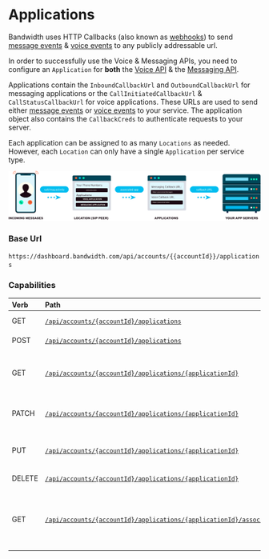 # Applications

Bandwidth uses HTTP Callbacks (also known as [webhooks](../webhooks.md)) to send [message events](../../messaging/callbacks/messageEvents.md) & [voice events](../../voice/bxml/bxmlOverview.md) to any publicly addressable url.

In order to successfully use the Voice & Messaging APIs, you need to configure an `Application` for **both** the [Voice API](../../voice/voiceHomePage.md) & the [Messaging API](../../messaging/messagingHomePage.md).

Applications contain the `InboundCallbackUrl` and `OutboundCallbackUrl` for messaging applications or the `CallInitiatedCallbackUrl` & `CallStatusCallbackUrl` for voice applications.  These URLs are used to send either [message events](../../messaging/callbacks/messageEvents.md) or [voice events](../../voice/bxml/bxmlOverview.md) to your service.
The application object also contains the `CallbackCreds` to authenticate requests to your server.

Each application can be assigned to as many `Locations` as needed.  However, each `Location` can only have a single `Application` per service type.

![Applications](static/images/applications.png)

### Base Url

`https://dashboard.bandwidth.com/api/accounts/{{accountId}}/applications`


### Capabilities

| Verb   | Path                                                                                                        | Description                                                         |
|:-------|:------------------------------------------------------------------------------------------------------------|:--------------------------------------------------------------------|
| GET    | [`/api/accounts/{accountId}/applications`](getApplications.md)                                              | List all Applications                                               |
| POST   | [`/api/accounts/{accountId}/applications`](postApplications.md)                                             | Create an application                                               |
| GET    | [`/api/accounts/{accountId}/applications/{applicationId}`](getApplicationsId.md)                            | Get information about a specific application                        |
| PATCH  | [`/api/accounts/{accountId}/applications/{applicationId}`](patchApplicationsId.md)                          | Patch changes to an application                                     |
| PUT    | [`/api/accounts/{accountId}/applications/{applicationId}`](putApplicationsId.md)                            | Make changes to an application                                      |
| DELETE | [`/api/accounts/{accountId}/applications/{applicationId}`](deleteApplicationsId.md)                         | Delete an application                                               |
| GET    | [`/api/accounts/{accountId}/applications/{applicationId}/associatedsippeers`](getApplicationsIdSippeers.md) | Retrieve a list of sippeers (location), associated with application |
